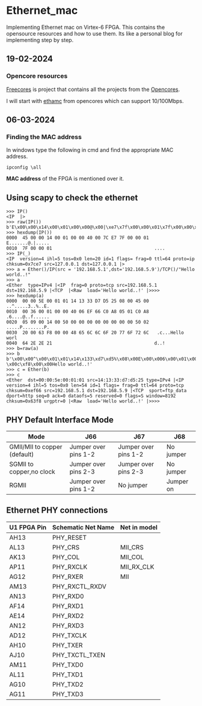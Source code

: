 # Ethernet_mac
Implementing Ethernet mac on Virtex-6 FPGA. This contains the opensource resources and how to use them. Its like a personal blog for implementing step by step.

## 19-02-2024
### Opencore resources
[Freecores](https://freecores.github.io/) is project that contains all the projects from the [Opencores](opencores.org).

I will start with [ethamc](https://github.com/freecores/ethmac) from opencores which can support 10/100Mbps.

## 06-03-2024
### Finding the MAC address
In windows type the following in cmd and find the appropriate MAC address.
```
ipconfig \all
```
**MAC address** of the FPGA is mentioned over it.

## Using scapy to check the ethernet
```
>>> IP()
<IP  |>
>>> raw(IP())
b'E\x00\x00\x14\x00\x01\x00\x00@\x00|\xe7\x7f\x00\x00\x01\x7f\x00\x00\x01'
>>> hexdump(IP())
0000  45 00 00 14 00 01 00 00 40 00 7C E7 7F 00 00 01  E.......@.|.....
0010  7F 00 00 01                                      ....
>>> IP(_)
<IP  version=4 ihl=5 tos=0x0 len=20 id=1 flags= frag=0 ttl=64 proto=ip chksum=0x7ce7 src=127.0.0.1 dst=127.0.0.1 |>
>>> a = Ether()/IP(src = '192.168.5.1',dst='192.168.5.9')/TCP()/"Hello world..!"
>>> a
<Ether  type=IPv4 |<IP  frag=0 proto=tcp src=192.168.5.1 dst=192.168.5.9 |<TCP  |<Raw  load='Hello world..!' |>>>>
>>> hexdump(a)
0000  00 00 5E 00 01 01 14 13 33 D7 D5 25 08 00 45 00  ..^.....3..%..E.
0010  00 36 00 01 00 00 40 06 EF 66 C0 A8 05 01 C0 A8  .6....@..f......
0020  05 09 00 14 00 50 00 00 00 00 00 00 00 00 50 02  .....P........P.
0030  20 00 63 F8 00 00 48 65 6C 6C 6F 20 77 6F 72 6C   .c...Hello worl
0040  64 2E 2E 21                                      d..!
>>> b=raw(a)
>>> b
b'\x00\x00^\x00\x01\x01\x14\x133\xd7\xd5%\x08\x00E\x00\x006\x00\x01\x00\x00@\x06\xeff\xc0\xa8\x05\x01\xc0\xa8\x05\t\x00\x14\x00P\x00\x00\x00\x00\x00\x00\x00\x00P\x02 \x00c\xf8\x00\x00Hello world..!'
>>> c = Ether(b)
>>> c
<Ether  dst=00:00:5e:00:01:01 src=14:13:33:d7:d5:25 type=IPv4 |<IP  version=4 ihl=5 tos=0x0 len=54 id=1 flags= frag=0 ttl=64 proto=tcp chksum=0xef66 src=192.168.5.1 dst=192.168.5.9 |<TCP  sport=ftp_data dport=http seq=0 ack=0 dataofs=5 reserved=0 flags=S window=8192 chksum=0x63f8 urgptr=0 |<Raw  load='Hello world..!' |>>>>
```

## PHY Default Interface Mode

| Mode | J66 | J67 | J68 |
| ------------- | ------------ | ----------- | ----------- | 
|GMII/MII to copper (default) | Jumper over pins 1-2 | Jumper over pins 1-2 | No jumper |
|SGMII to copper,no clock | Jumper over pins 2-3 | Jumper over pins 2-3 | No jumper |
| RGMII | Jumper over pins 1-2 | No jumper | Jumper on |

## Ethernet PHY connections
| U1 FPGA Pin | Schematic Net Name | Net in model |
| ----------- | ------------------ | ------------ |
|AH13| PHY_RESET|  |
|AL13| PHY_CRS| MII_CRS |
|AK13 |PHY_COL| MII_COL |
|AP11| PHY_RXCLK | MII_RX_CLK |
|AG12 |PHY_RXER| MII
|AM13| PHY_RXCTL_RXDV| 
|AN13| PHY_RXD0| 
|AF14| PHY_RXD1 |
|AE14| PHY_RXD2 |
|AN12| PHY_RXD3| 
|AD12| PHY_TXCLK| 
|AH10| PHY_TXER| 
|AJ10 |PHY_TXCTL_TXEN| 
|AM11| PHY_TXD0 |
|AL11| PHY_TXD1| 
|AG10| PHY_TXD2| 
|AG11| PHY_TXD3|
